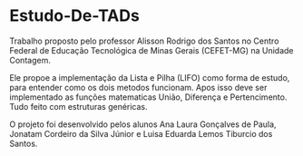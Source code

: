 # Estudo-De-TADs

Trabalho proposto pelo professor Alisson Rodrigo dos Santos no Centro Federal de Educação Tecnológica de Minas Gerais (CEFET-MG) na Unidade Contagem. 

Ele propoe a implementação da Lista e Pilha (LIFO) como forma de estudo, para entender como os dois metodos funcionam. Apos isso deve ser implementado as funções matematicas União, Diferença e Pertencimento. Tudo feito com estruturas genéricas. 

O projeto foi desenvolvido pelos alunos Ana Laura Gonçalves de Paula, Jonatam Cordeiro da Silva Júnior e Luisa Eduarda Lemos Tiburcio dos Santos.
